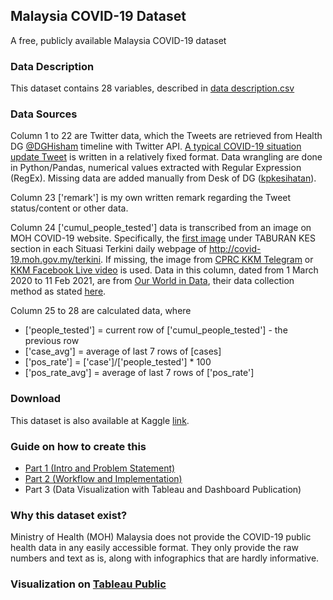 ## Malaysia COVID-19 Dataset
A free, publicly available Malaysia COVID-19 dataset

### Data Description
This dataset contains 28 variables, described in [data description.csv](https://github.com/kyt4n/Malaysia-COVID-19-Dataset/blob/main/data%20description.csv)

### Data Sources
Column 1 to 22 are Twitter data, which the Tweets are retrieved from Health DG [@DGHisham](https://twitter.com/DGHisham) timeline with Twitter API. [A typical COVID-19 situation update Tweet](https://twitter.com/DGHisham/status/1379730335328444416) is written in a relatively fixed format. Data wrangling are done in Python/Pandas, numerical values extracted with Regular Expression (RegEx). Missing data are added manually from Desk of DG ([kpkesihatan](https://kpkesihatan.com/)).

Column 23 ['remark'] is my own written remark regarding the Tweet status/content or other data.

Column 24 ['cumul_people_tested'] data is transcribed from an image on MOH COVID-19 website. Specifically, the [first image](http://covid-19.moh.gov.my/user/pages/02.terkini/01.2021/06.06/situasi-terkini-covid-19-di-malaysia-27062021/taburankes-all.jpg) under TABURAN KES section in each Situasi Terkini daily webpage of http://covid-19.moh.gov.my/terkini. If missing, the image from [CPRC KKM Telegram](https://t.me/s/cprckkm) or [KKM Facebook Live video](https://www.facebook.com/pg/kementeriankesihatanmalaysia/videos/) is used. Data in this column, dated from 1 March 2020 to 11 Feb 2021, are from [Our World in Data](https://github.com/owid/covid-19-data/tree/master/public/data), their data collection method as stated [here](https://ourworldindata.org/coronavirus-testing#malaysia). 

Column 25 to 28 are calculated data, where 
* ['people_tested'] = current row of ['cumul_people_tested'] - the previous row
* ['case_avg'] = average of last 7 rows of [cases]
* ['pos_rate'] = ['case']/['people_tested'] * 100
* ['pos_rate_avg'] = average of last 7 rows of ['pos_rate']

### Download
This dataset is also available at Kaggle [link](https://www.kaggle.com/yeanzc/malaysia-covid19-dataset).

### Guide on how to create this
* [Part 1 (Intro and Problem Statement)](https://kyle-tan.medium.com/malaysia-covid-19-dataset-creation-and-visualization-part-1-d2ca8b1f4c60?sk=56407b7afb3d41a35d7fbe287a73415a)
* [Part 2 (Workflow and Implementation)](https://kyle-tan.medium.com/malaysia-covid-19-dataset-creation-and-visualization-part-2-e65dbd9d856a?sk=150fdc9bc7338e78b7cbe13e50cc3630)
* Part 3 (Data Visualization with Tableau and Dashboard Publication)

### Why this dataset exist?
Ministry of Health (MOH) Malaysia does not provide the COVID-19 public health data in any easily accessible format. They only provide the raw numbers and text as is, along with infographics that are hardly informative. 

### Visualization on [Tableau Public](https://public.tableau.com/app/profile/tanky/viz/MalaysiaCovid-19Visualization/Overview)


